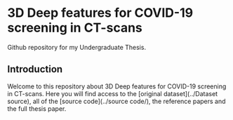 # 3D Deep features for COVID-19 screening in CT-scans

Github repository for my Undergraduate Thesis.

## Introduction

Welcome to this repository about 3D Deep features for COVID-19 screening in CT-scans. Here you will find access to the [original dataset](../Dataset source), all of the [source code](../source code/), the reference papers and the full thesis paper. 


